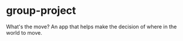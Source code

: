 # group-project
What's the move? An app that helps make the decision of where in the world to move.
